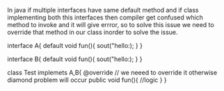 In java if multiple interfaces have same default method and if class implementing both this interfaces then compiler get confused which
method to invoke and it will give errror, so to solve this issue we need to override that method in our class inorder to solve the issue.

interface A{
default void fun(){
sout("hello:);
} }

interface B{
default void fun(){
sout("hello:);
} }

class Test implemets A,B{
@override // we neeed to override it otherwise diamond problem will occur
public void fun(){
//logic
}
}